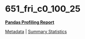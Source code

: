 # 651_fri_c0_100_25

[**Pandas Profiling Report**](https://epistasislab.github.io/pmlb/profile/651_fri_c0_100_25.html)

[Metadata](metadata.yaml) | [Summary Statistics](summary_stats.tsv)

